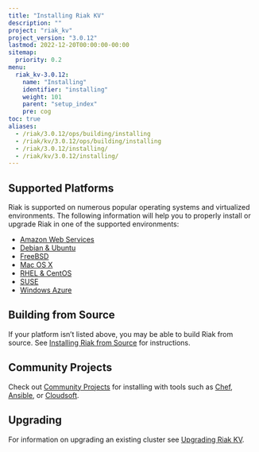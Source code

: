 ```yaml
---
title: "Installing Riak KV"
description: ""
project: "riak_kv"
project_version: "3.0.12"
lastmod: 2022-12-20T00:00:00-00:00
sitemap:
  priority: 0.2
menu:
  riak_kv-3.0.12:
    name: "Installing"
    identifier: "installing"
    weight: 101
    parent: "setup_index"
    pre: cog
toc: true
aliases:
  - /riak/3.0.12/ops/building/installing
  - /riak/kv/3.0.12/ops/building/installing
  - /riak/3.0.12/installing/
  - /riak/kv/3.0.12/installing/
---
```


[install aws]: {{<baseurl>}}riak/kv/3.0.12/setup/installing/amazon-web-services
[install debian & ubuntu]: {{<baseurl>}}riak/kv/3.0.12/setup/installing/debian-ubuntu
[install freebsd]: {{<baseurl>}}riak/kv/3.0.12/setup/installing/freebsd
[install mac osx]: {{<baseurl>}}riak/kv/3.0.12/setup/installing/mac-osx
[install rhel & centos]: {{<baseurl>}}riak/kv/3.0.12/setup/installing/rhel-centos
[install suse]: {{<baseurl>}}riak/kv/3.0.12/setup/installing/suse
[install windows azure]: {{<baseurl>}}riak/kv/3.0.12/setup/installing/windows-azure
[install source index]: {{<baseurl>}}riak/kv/3.0.12/setup/installing/source
[community projects]: {{<baseurl>}}community/projects
[upgrade index]: {{<baseurl>}}riak/kv/3.0.12/setup/upgrading

## Supported Platforms

Riak is supported on numerous popular operating systems and virtualized
environments. The following information will help you to
properly install or upgrade Riak in one of the supported environments:

  * [Amazon Web Services][install aws]
  * [Debian & Ubuntu][install debian & ubuntu]
  * [FreeBSD][install freebsd]
  * [Mac OS X][install mac osx]
  * [RHEL & CentOS][install rhel & centos]
  * [SUSE][install suse]
  * [Windows Azure][install windows azure]

## Building from Source

If your platform isn’t listed above, you may be able to build Riak from source. See [Installing Riak from Source][install source index] for instructions.

## Community Projects

Check out [Community Projects][community projects] for installing with tools such as [Chef](https://www.chef.io/chef/), [Ansible](http://www.ansible.com/), or [Cloudsoft](http://www.cloudsoftcorp.com/).

## Upgrading

For information on upgrading an existing cluster see [Upgrading Riak KV][upgrade index].

